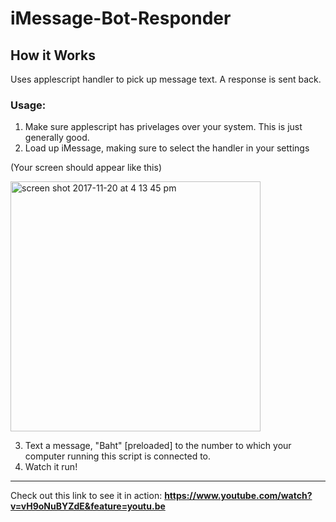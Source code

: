 # iMessage-Bot-Responder
## How it Works
Uses applescript handler to pick up message text. A response is sent back. 
### Usage:

1. Make sure applescript has privelages over your system. This is just generally good. 
2. Load up iMessage, making sure to select the handler in your settings

(Your screen should appear like this)

<img width="400" alt="screen shot 2017-11-20 at 4 13 45 pm" src="https://user-images.githubusercontent.com/33200183/33041877-d9e3501e-ce0d-11e7-91c1-ea2997e4b3ee.png">

3. Text a message, "Baht" [preloaded] to the number to which your computer running this script is connected to. 
4. Watch it run!
______________________________________________________________________________________________________________________________

Check out this link to see it in action:
<b> https://www.youtube.com/watch?v=vH9oNuBYZdE&feature=youtu.be </b>


